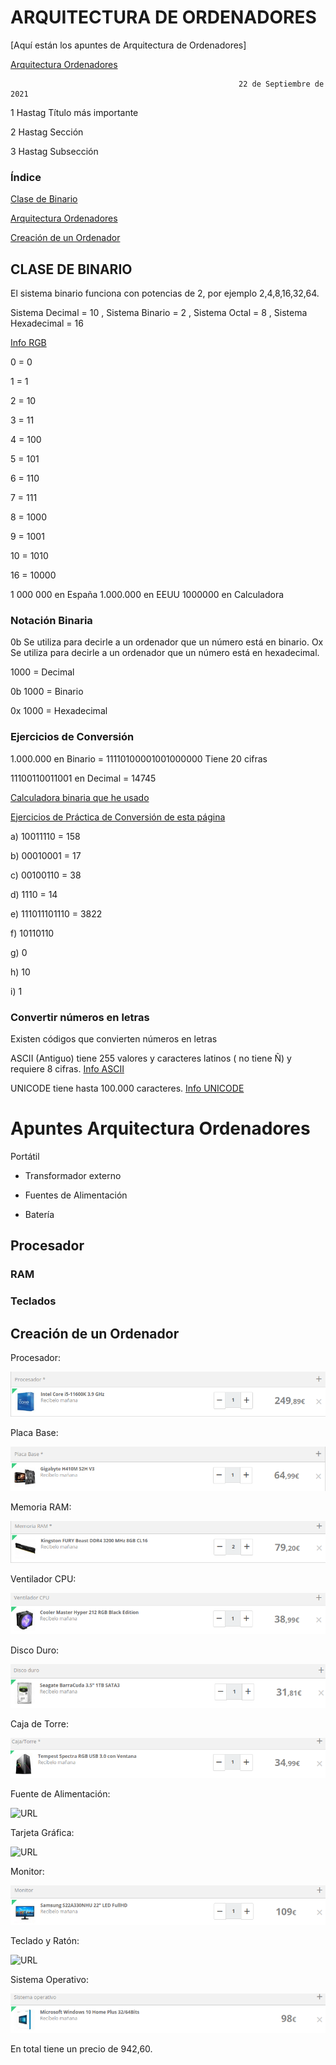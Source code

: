 # ARQUITECTURA DE ORDENADORES 

[Aquí están los apuntes de Arquitectura de Ordenadores]

[Arquitectura Ordenadores](https://grandecovian.es/FGC/files/D.%20Tecnolog%C3%ADa/TIC%20I/Arquitectura/Arquitectura%20de%20ordenadores.pdf)

                                                              
                                                       22 de Septiembre de 2021
 
1 Hastag Título  más importante

2 Hastag Sección

3 Hastag Subsección

### Índice
[Clase de Binario](#clase-de-binario)

[Arquitectura Ordenadores](#apuntes-arquitectura-ordenadores)

[Creación de un Ordenador](#creaci%C3%B3n-de-un-ordenador)

## CLASE DE BINARIO

El sistema binario funciona con potencias de 2, por ejemplo 2,4,8,16,32,64.

Sistema Decimal = 10 , Sistema Binario = 2 , Sistema Octal = 8 , Sistema Hexadecimal = 16

[Info RGB](https://es.wikipedia.org/wiki/RGB)

0 = 0

1 = 1

2 = 10

3 = 11

4 = 100

5 = 101

6 = 110

7 = 111

8 = 1000

9 = 1001

10 = 1010

16 = 10000

1 000 000 en España  1.000.000 en EEUU  1000000 en Calculadora 

### Notación Binaria 

0b  Se utiliza para decirle a un ordenador que un número está en binario.
Ox  Se utiliza para decirle a un ordenador que un número está en hexadecimal.

1000 = Decimal

0b 1000 = Binario

0x 1000 = Hexadecimal

### Ejercicios de Conversión

1.000.000 en Binario =  11110100001001000000 Tiene 20 cifras

11100110011001 en Decimal = 14745

[Calculadora binaria que he usado](https://es.calcuworld.com/calculadoras-matematicas/calculadora-binaria/)

[Ejercicios de Práctica de Conversión de esta página](https://www.edu.xunta.gal/centros/iesdavidbujan/system/files/Practica+1+BINARIO+Y+DECIMAL.pdf)

a) 10011110 = 158 

b) 00010001 = 17

c) 00100110 = 38

d) 1110 = 14

e) 111011101110 = 3822

f) 10110110 

g) 0 

h) 10 

i) 1

### Convertir números en letras

Existen códigos que convierten números en letras

ASCII (Antiguo) tiene 255 valores y caracteres latinos ( no tiene Ñ) y requiere 8 cifras. [Info ASCII](https://es.wikipedia.org/wiki/ASCII)

UNICODE tiene hasta 100.000 caracteres. [Info UNICODE](https://es.wikipedia.org/wiki/Unicode)

# Apuntes Arquitectura Ordenadores

Portátil

- Transformador externo

- Fuentes de Alimentación

- Batería

## Procesador

### RAM

### Teclados

## Creación de un Ordenador

Procesador: 

![URL](https://github.com/Tabrih/1er-Trimestre/blob/main/Partes%20de%20un%20Ordenador/Procesador.png)


Placa Base:

![URL](https://github.com/Tabrih/1er-Trimestre/blob/main/Partes%20de%20un%20Ordenador/Placa%20Base.png)

Memoria RAM:

![URL](https://github.com/Tabrih/1er-Trimestre/blob/main/Partes%20de%20un%20Ordenador/Memoria%20RAM.png)


Ventilador CPU:

![URL](https://github.com/Tabrih/1er-Trimestre/blob/main/Partes%20de%20un%20Ordenador/Ventilador%20CPU.png)


Disco Duro: 

![URL](https://github.com/Tabrih/1er-Trimestre/blob/main/Partes%20de%20un%20Ordenador/Disco%20Duro.png)


Caja de Torre:

![URL](https://github.com/Tabrih/1er-Trimestre/blob/main/Partes%20de%20un%20Ordenador/Caja%20de%20Torre.png)


Fuente de Alimentación:

![URL](https://github.com/Tabrih/1er-Trimestre/blob/main/Partes%20de%20un%20Ordenador/Fuente%20de%20alimentaci%C3%B3n.png)


Tarjeta Gráfica:

![URL](https://github.com/Tabrih/1er-Trimestre/blob/main/Partes%20de%20un%20Ordenador/Tarjeta%20gr%C3%A1fica.png)


Monitor:

![URL](https://github.com/Tabrih/1er-Trimestre/blob/main/Partes%20de%20un%20Ordenador/Monitor.png)


Teclado y Ratón:


![URL](https://github.com/Tabrih/1er-Trimestre/blob/main/Partes%20de%20un%20Ordenador/Teclado%20y%20Rat%C3%B3n.png)


Sistema Operativo:

![URL](https://github.com/Tabrih/1er-Trimestre/blob/main/Partes%20de%20un%20Ordenador/Sistema%20Operativo.png)

En total tiene un precio de 942,60.



 
